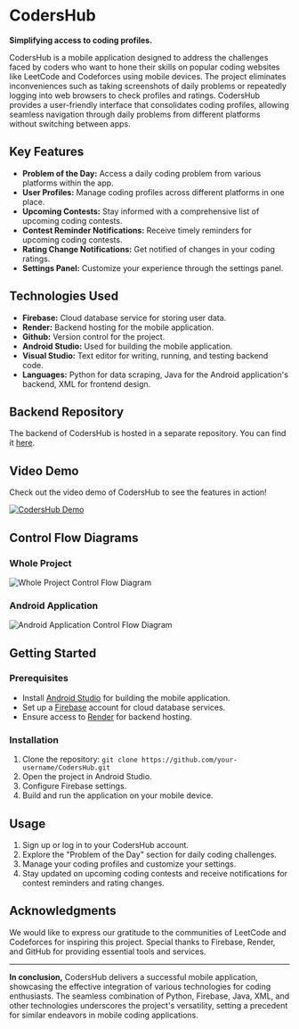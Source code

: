 # CodersHub

**Simplifying access to coding profiles.**

CodersHub is a mobile application designed to address the challenges faced by coders who want to hone their skills on popular coding websites like LeetCode and Codeforces using mobile devices. The project eliminates inconveniences such as taking screenshots of daily problems or repeatedly logging into web browsers to check profiles and ratings. CodersHub provides a user-friendly interface that consolidates coding profiles, allowing seamless navigation through daily problems from different platforms without switching between apps.

## Key Features

- **Problem of the Day:** Access a daily coding problem from various platforms within the app.
- **User Profiles:** Manage coding profiles across different platforms in one place.
- **Upcoming Contests:** Stay informed with a comprehensive list of upcoming coding contests.
- **Contest Reminder Notifications:** Receive timely reminders for upcoming coding contests.
- **Rating Change Notifications:** Get notified of changes in your coding ratings.
- **Settings Panel:** Customize your experience through the settings panel.

## Technologies Used

- **Firebase:** Cloud database service for storing user data.
- **Render:** Backend hosting for the mobile application.
- **Github:** Version control for the project.
- **Android Studio:** Used for building the mobile application.
- **Visual Studio:** Text editor for writing, running, and testing backend code.
- **Languages:** Python for data scraping, Java for the Android application's backend, XML for frontend design.

## Backend Repository

The backend of CodersHub is hosted in a separate repository. You can find it [here](https://github.com/your-username/CodersHub-Backend).

## Video Demo

Check out the video demo of CodersHub to see the features in action!

[![CodersHub Demo](link_to_demo_thumbnail_image)](link_to_demo_video)

## Control Flow Diagrams

### Whole Project

![Whole Project Control Flow Diagram](https://assets-prd.ignimgs.com/2022/08/17/top25animecharacters-blogroll-1660777571580.jpg)

### Android Application

![Android Application Control Flow Diagram](link_to_android_app_diagram_image)

## Getting Started

### Prerequisites

- Install [Android Studio](https://developer.android.com/studio) for building the mobile application.
- Set up a [Firebase](https://firebase.google.com/) account for cloud database services.
- Ensure access to [Render](https://render.com/) for backend hosting.

### Installation

1. Clone the repository: `git clone https://github.com/your-username/CodersHub.git`
2. Open the project in Android Studio.
3. Configure Firebase settings.
4. Build and run the application on your mobile device.

## Usage

1. Sign up or log in to your CodersHub account.
2. Explore the "Problem of the Day" section for daily coding challenges.
3. Manage your coding profiles and customize your settings.
4. Stay updated on upcoming coding contests and receive notifications for contest reminders and rating changes.

## Acknowledgments

We would like to express our gratitude to the communities of LeetCode and Codeforces for inspiring this project. Special thanks to Firebase, Render, and GitHub for providing essential tools and services.

---

**In conclusion,** CodersHub delivers a successful mobile application, showcasing the effective integration of various technologies for coding enthusiasts. The seamless combination of Python, Firebase, Java, XML, and other technologies underscores the project's versatility, setting a precedent for similar endeavors in mobile coding applications.
